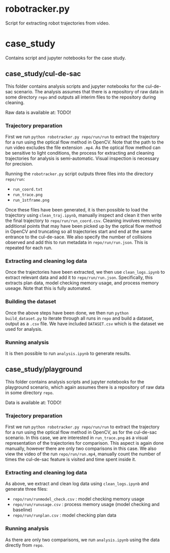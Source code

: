 # robotracker.py

Script for extracting robot trajectories from video.

# case_study

Contains script and jupyter notebooks for the case study.  

## case_study/cul-de-sac

This folder contains analysis scripts and jupyter notebooks for the cul-de-sac scenario.  The analysis assumes that there is a repository of raw data in some directory `repo` and outputs all interim files to the repository during cleaning.  

Raw data is available at: TODO!

### Trajectory preparation

First we run `python robotracker.py repo/run/run` to extract the trajectory for a run using the optical flow method in OpenCV.  Note that the path to the run video excludes the file extension `.mp4`.  As the optical flow method can be sensitive to light conditions, the process for extracting and cleaning trajectories for analysis is semi-automatic.   Visual inspection is necessary for precision.  

Running the `robotracker.py` script outputs three files into the directory `repo/run`: 

- `run_coord.txt`
- `run_trace.png`
- `run_1stframe.png`

Once these files have been generated, it is then possible to load the trajectory using `clean_traj.ipynb`, manually inspect and clean it then write the final trajectory to `repo/run/run_coord.csv`.  Cleaning involves removing additional points that may have been picked up by the optical flow method in OpenCV and truncating so all trajectories start and end at the same entrance to the cul-de-sace.  We also specify the number of collisions observed and add this to run metadata in `repo/run/run.json`. This is repeated for each run. 

### Extracting and cleaning log data

Once the trajectories have been extracted, we then use `clean_logs.ipynb` to extract relevant data and add it to `repo/run/run.json`.  Specifically, this extracts plan data, model checking memory usage, and process memory useage. Note that this is fully automated.  

### Building the dataset

Once the above steps have been done, we then run `python build_dataset.py` to iterate through all runs in `repo` and build a dataset, output as a `.csv` file. We have included `DATASET.csv` which is the dataset we used for analysis.  

### Running analysis

It is then possible to run `analysis.ipynb` to generate results.  

## case_study/playground

This folder contains analysis scripts and jupyter notebooks for the playground scenario, which again assumes there is a repository of raw data in some directory `repo`.  

Data is available at: TODO!

### Trajectory preparation

First we run `python robotracker.py repo/run/run` to extract the trajectory for a run using the optical flow method in OpenCV, as for the cul-de-sac scenario.  In this case, we are interested in `run_trace.png` as a visual representation of the trajectories for comparison.  This aspect is again done manually, however there are only two comparisons in this case.  We also view the video of the run `repo/run/run.mp4`, manually count the number of times the cul-de-sac feature is visited and time spent inside it.  

### Extracting and cleaning log data

As above, we extract and clean log data using `clean_logs.ipynb` and generate three files:

- `repo/run/runmodel_check.csv` : model checking memory usage
- `repo/run/runusage.csv` : process memory usage (model checking and baseline)
- `repo/run/runplan.csv` :  model checking plan data

### Running analysis

As there are only two comparisons, we run `analysis.ipynb` using the data directly from `repo`. 
  





